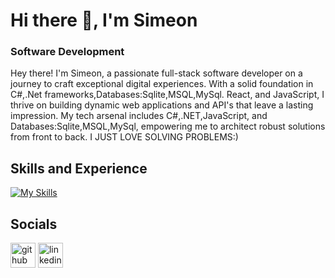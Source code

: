 # Hi there 👋, I'm Simeon
### Software Development
Hey there! I'm Simeon, a passionate full-stack software developer on a journey to craft exceptional digital experiences. With a solid foundation in C#,.Net frameworks,Databases:Sqlite,MSQL,MySql. React, and JavaScript, I thrive on building dynamic web applications and API's that leave a lasting impression. My tech arsenal includes C#,.NET,JavaScript, and Databases:Sqlite,MSQL,MySql, empowering me to architect robust solutions from front to back. I JUST LOVE SOLVING PROBLEMS:)

## Skills and Experience
[![My Skills](https://skillicons.dev/icons?i=cs,dotnet,sqlite,mysql,nodejs,aws,azure,bootstrap,mongodb,react,npm,git,github,js,html,CSS&perline=4)](https://skillicons.dev)
  


## Socials
[<img src='https://cdn.jsdelivr.net/npm/simple-icons@3.0.1/icons/github.svg' alt='github' height='40'>](https://github.com/SimeonCoded)  [<img src='https://cdn.jsdelivr.net/npm/simple-icons@3.0.1/icons/linkedin.svg' alt='linkedin' height='40'>](https://www.linkedin.com/in/solawore/)  







